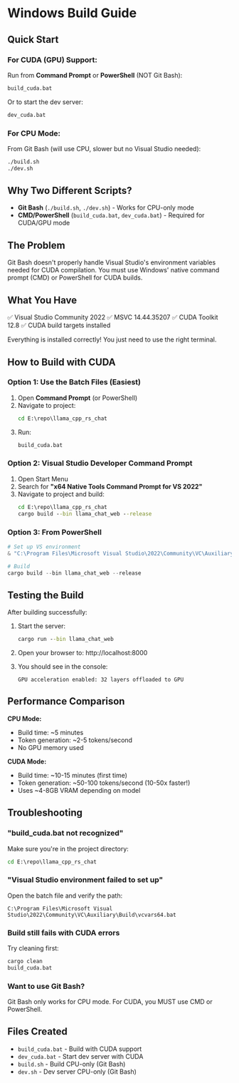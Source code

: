 # Windows Build Guide

## Quick Start

### For CUDA (GPU) Support:

Run from **Command Prompt** or **PowerShell** (NOT Git Bash):

```cmd
build_cuda.bat
```

Or to start the dev server:

```cmd
dev_cuda.bat
```

### For CPU Mode:

From Git Bash (will use CPU, slower but no Visual Studio needed):
```bash
./build.sh
./dev.sh
```

## Why Two Different Scripts?

- **Git Bash** (`./build.sh`, `./dev.sh`) - Works for CPU-only mode
- **CMD/PowerShell** (`build_cuda.bat`, `dev_cuda.bat`) - Required for CUDA/GPU mode

## The Problem

Git Bash doesn't properly handle Visual Studio's environment variables needed for CUDA compilation. You must use Windows' native command prompt (CMD) or PowerShell for CUDA builds.

## What You Have

✅ Visual Studio Community 2022
✅ MSVC 14.44.35207
✅ CUDA Toolkit 12.8
✅ CUDA build targets installed

Everything is installed correctly! You just need to use the right terminal.

## How to Build with CUDA

### Option 1: Use the Batch Files (Easiest)

1. Open **Command Prompt** (or PowerShell)
2. Navigate to project:
   ```cmd
   cd E:\repo\llama_cpp_rs_chat
   ```
3. Run:
   ```cmd
   build_cuda.bat
   ```

### Option 2: Visual Studio Developer Command Prompt

1. Open Start Menu
2. Search for **"x64 Native Tools Command Prompt for VS 2022"**
3. Navigate to project and build:
   ```cmd
   cd E:\repo\llama_cpp_rs_chat
   cargo build --bin llama_chat_web --release
   ```

### Option 3: From PowerShell

```powershell
# Set up VS environment
& "C:\Program Files\Microsoft Visual Studio\2022\Community\VC\Auxiliary\Build\vcvars64.bat"

# Build
cargo build --bin llama_chat_web --release
```

## Testing the Build

After building successfully:

1. Start the server:
   ```cmd
   cargo run --bin llama_chat_web
   ```

2. Open your browser to: http://localhost:8000

3. You should see in the console:
   ```
   GPU acceleration enabled: 32 layers offloaded to GPU
   ```

## Performance Comparison

**CPU Mode:**
- Build time: ~5 minutes
- Token generation: ~2-5 tokens/second
- No GPU memory used

**CUDA Mode:**
- Build time: ~10-15 minutes (first time)
- Token generation: ~50-100 tokens/second (10-50x faster!)
- Uses ~4-8GB VRAM depending on model

## Troubleshooting

### "build_cuda.bat not recognized"
Make sure you're in the project directory:
```cmd
cd E:\repo\llama_cpp_rs_chat
```

### "Visual Studio environment failed to set up"
Open the batch file and verify the path:
```
C:\Program Files\Microsoft Visual Studio\2022\Community\VC\Auxiliary\Build\vcvars64.bat
```

### Build still fails with CUDA errors
Try cleaning first:
```cmd
cargo clean
build_cuda.bat
```

### Want to use Git Bash?
Git Bash only works for CPU mode. For CUDA, you MUST use CMD or PowerShell.

## Files Created

- `build_cuda.bat` - Build with CUDA support
- `dev_cuda.bat` - Start dev server with CUDA
- `build.sh` - Build CPU-only (Git Bash)
- `dev.sh` - Dev server CPU-only (Git Bash)
